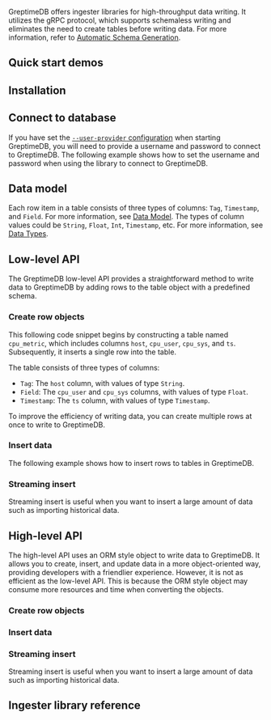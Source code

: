 
GreptimeDB offers ingester libraries for high-throughput data writing.
It utilizes the gRPC protocol,
which supports schemaless writing and eliminates the need to create tables before writing data.
For more information, refer to [Automatic Schema Generation](/user-guide/ingest-data/overview.md#automatic-schema-generation).

<InjectContent id="ingester-lib-introduction" content={props.children}/>

## Quick start demos

<InjectContent id="quick-start-demos" content={props.children}/>

## Installation

<InjectContent id="ingester-lib-installation" content={props.children}/>

## Connect to database

If you have set the [`--user-provider` configuration](/user-guide/operations/authentication.md) when starting GreptimeDB,
you will need to provide a username and password to connect to GreptimeDB.
The following example shows how to set the username and password when using the library to connect to GreptimeDB.

<InjectContent id="ingester-lib-connect" content={props.children}/>

## Data model

Each row item in a table consists of three types of columns: `Tag`, `Timestamp`, and `Field`. For more information, see [Data Model](/user-guide/concepts/data-model.md).
The types of column values could be `String`, `Float`, `Int`, `Timestamp`, etc. For more information, see [Data Types](/reference/sql/data-types.md).

## Low-level API

The GreptimeDB low-level API provides a straightforward method to write data to GreptimeDB 
by adding rows to the table object with a predefined schema.

### Create row objects

This following code snippet begins by constructing a table named `cpu_metric`,
which includes columns `host`, `cpu_user`, `cpu_sys`, and `ts`. 
Subsequently, it inserts a single row into the table.

The table consists of three types of columns:

- `Tag`: The `host` column, with values of type `String`.
- `Field`: The `cpu_user` and `cpu_sys` columns, with values of type `Float`.
- `Timestamp`: The `ts` column, with values of type `Timestamp`.

<InjectContent id="low-level-object" content={props.children}/>

To improve the efficiency of writing data, you can create multiple rows at once to write to GreptimeDB.

<InjectContent id="create-rows" content={props.children}/>

### Insert data

The following example shows how to insert rows to tables in GreptimeDB.

<InjectContent id="insert-rows" content={props.children}/>

### Streaming insert

Streaming insert is useful when you want to insert a large amount of data such as importing historical data.

<InjectContent id="streaming-insert" content={props.children}/>

<InjectContent id="update-rows" content={props.children}/>

## High-level API

The high-level API uses an ORM style object to write data to GreptimeDB.
It allows you to create, insert, and update data in a more object-oriented way,
providing developers with a friendlier experience.
However, it is not as efficient as the low-level API.
This is because the ORM style object may consume more resources and time when converting the objects.

### Create row objects

<InjectContent id="high-level-style-object" content={props.children}/>

### Insert data

<InjectContent id="high-level-style-insert-data" content={props.children}/>

### Streaming insert

Streaming insert is useful when you want to insert a large amount of data such as importing historical data.

<InjectContent id="high-level-style-streaming-insert" content={props.children}/>

<InjectContent id="high-level-style-update-data" content={props.children}/>

<InjectContent id="ingester-lib-debug-logs" content={props.children}/>

## Ingester library reference

<InjectContent id="ingester-lib-reference" content={props.children}/>

<!-- ## Query data

GreptimeDB uses SQL as the main query language and is compatible with MySQL and PostgreSQL.
Therefore, we recommend using mature SQL drivers to query data.

### Recommended library

<InjectContent id="recommended-query-library" content={props.children}/>

### Installation

<InjectContent id="query-library-installation" content={props.children}/>

### Connect to database

The following example shows how to connect to GreptimeDB:

<InjectContent id="query-library-connect" content={props.children}/>

### Raw SQL

We recommend you using raw SQL to experience the full features of GreptimeDB.
The following example shows how to use raw SQL to query data.

<InjectContent id="query-library-raw-sql" content={props.children}/>

### Query library reference

For more information about how to use the query library, please see the documentation of the corresponding library:

<InjectContent id="query-lib-doc-link" content={props.children}/> -->

